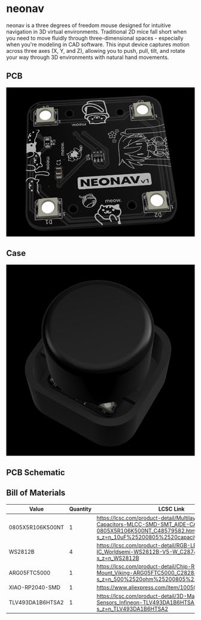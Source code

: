 # neonav
neonav is a three degrees of freedom mouse designed for intuitive navigation in 3D virtual environments. Traditional 2D mice fall short when you need to move fluidly through three-dimensional spaces - especially when you're modeling in CAD software. This input device captures motion across three axes (X, Y, and Z), allowing you to push, pull, tilt, and rotate your way through 3D environments with natural hand movements.

## PCB
![SCR-20250801-mjtd.png](assets/SCR-20250801-mjtd.png)

## Case
![SCR-20250801-mkdl.png](assets/SCR-20250801-mkdl.png)

## PCB Schematic


## Bill of Materials
| Value            | Quantity | LCSC Link                                                                                                                                                   |
|------------------|----------|-------------------------------------------------------------------------------------------------------------------------------------------------------------|
| 0805X5R106K500NT | 1        | https://lcsc.com/product-detail/Multilayer-Ceramic-Capacitors-MLCC-SMD-SMT_AIDE-CAPACITOR-0805X5R106K500NT_C48579582.html?s_z=n_10uF%25200805%2520capacitor |
| WS2812B          | 4        | https://lcsc.com/product-detail/RGB-LEDs-Built-in-IC_Worldsemi-WS2812B-V5-W_C2874885.html?s_z=n_WS2812B                                                     |
| ARG05FTC5000     | 1        | https://lcsc.com/product-detail/Chip-Resistor-Surface-Mount_Viking-ARG05FTC5000_C2828857.html?s_z=n_500%2520ohm%25200805%2520resisto                        |
| XIAO-RP2040-SMD  | 1        | https://www.aliexpress.com/item/1005003682505451.html                                                                                                       |
| TLV493DA1B6HTSA2 | 1        | https://lcsc.com/product-detail/3D-Magnetic-Sensors_Infineon-TLV493DA1B6HTSA2_C126688.html?s_z=n_TLV493DA1B6HTSA2                                           |
